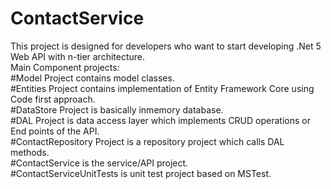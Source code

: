 # ContactService
This project is designed for developers who want to start developing .Net 5 Web API with n-tier architecture. <br/>
Main Component projects:<br/>
#Model Project contains model classes.<br/>
#Entities Project contains implementation of Entity Framework Core using Code first approach.<br/>
#DataStore Project is basically inmemory database.<br/>
#DAL Project is data access layer which implements CRUD operations or End points of the API.<br/>
#ContactRepository Project is a repository project which calls DAL methods.<br/>
#ContactService is the service/API project.<br/>
#ContactServiceUnitTests is unit test project based on MSTest.<br/>


